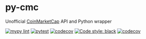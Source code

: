 # py-cmc
Unofficial [CoinMarketCap](https://coinmarketcap.com/) API and Python wrapper

[![mypy lint](https://github.com/Devansh3712/py-cmc/actions/workflows/lint.yml/badge.svg)](https://github.com/Devansh3712/py-cmc/actions/workflows/lint.yml) [![pytest](https://github.com/Devansh3712/py-cmc/actions/workflows/test.yml/badge.svg)](https://github.com/Devansh3712/py-cmc/actions/workflows/test.yml) [![codecov](https://github.com/Devansh3712/py-cmc/actions/workflows/codecov.yml/badge.svg)](https://github.com/Devansh3712/py-cmc/actions/workflows/codecov.yml) [![Code style: black](https://img.shields.io/badge/code%20style-black-000000.svg)](https://github.com/psf/black) [![codecov](https://codecov.io/gh/Devansh3712/py-cmc/branch/main/graph/badge.svg?token=HDZL3E43TR)](https://codecov.io/gh/Devansh3712/py-cmc)
